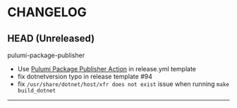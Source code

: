 CHANGELOG
=========

## HEAD (Unreleased)
pulumi-package-publisher
* Use [Pulumi Package Publisher Action](https://github.com/pulumi/pulumi-package-publisher) in release.yml template
* fix dotnetversion typo in release template #94
* fix `/usr/share/dotnet/host/xfr does not exist` issue when running `make build_dotnet`

---
